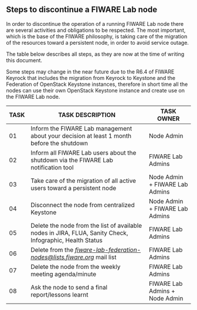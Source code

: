 ## Steps to discontinue a FIWARE Lab node

In order to discontinue the operation of a running FIWARE Lab node there
are several activities and obligations to be respected. The most
important, which is the base of the FIWARE philosophy, is taking care of
the migration of the resources toward a persistent node, in order to
avoid service outage.

The table below describes all steps, as they are now at the time of
writing this document.

Some steps may change in the near future due to the R6.4 of FIWARE
Keyrock that includes the migration from Keyrock to Keystone and the
Federation of OpenStack Keystone instances, therefore in short time all
the nodes can use their own OpenStack Keystone instance and create use
on the FIWARE Lab node.

| **TASK** | **TASK DESCRIPTION** | **TASK OWNER** |
| --- | --- | --- |
| 01 | Inform the FIWARE Lab management about your decision at least 1 month before the shutdown | Node Admin |
| 02 | Inform all FIWARE Lab users about the shutdown via the FIWARE Lab notification tool | FIWARE Lab Admins |
| 03 | Take care of the migration of all active users toward a persistent node | Node Admin + FIWARE Lab Admins |
| 04 | Disconnect the node from centralized Keystone | Node Admin + FIWARE Lab Admins |
| 05 | Delete the node from the list of available nodes in JIRA, FLUA, Sanity Check, Infographic, Health Status | FIWARE Lab Admins |
| 06 | Delete from the [*fiware-lab-federation-nodes@lists.fiware.org*](mailto:fiware-lab-federation-nodes@lists.fiware.org) mail list | FIWARE Lab Admins |
| 07 | Delete the node from the weekly meeting agenda/minute | FIWARE Lab Admins |
| 08 | Ask the node to send a final report/lessons learnt | FIWARE Lab Admins + Node Admin|